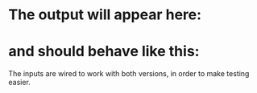 The output will appear here:
=====
and should behave like this:
=====
The inputs are wired to work with both versions, in order to make testing easier.
